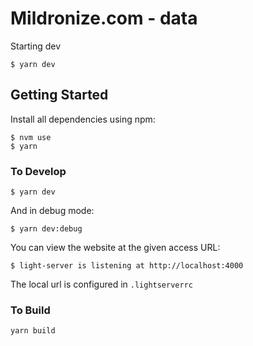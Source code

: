 # Mildronize.com - data

Starting dev

```
$ yarn dev
```

## Getting Started

Install all dependencies using npm:

```
$ nvm use
$ yarn
```

### To Develop

```
$ yarn dev
```
 And in debug mode:
 
```
$ yarn dev:debug
```

You can view the website at the given access URL:
```
$ light-server is listening at http://localhost:4000
```

The local url is configured in `.lightserverrc`

### To Build

```
yarn build
```
